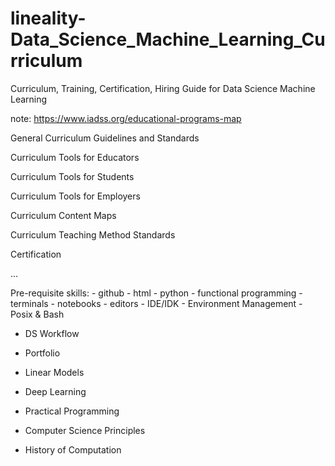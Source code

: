 # lineality-Data_Science_Machine_Learning_Curriculum
Curriculum, Training, Certification, Hiring Guide for Data Science Machine Learning

note: https://www.iadss.org/educational-programs-map


General Curriculum Guidelines and Standards

Curriculum Tools for Educators

Curriculum Tools for Students

Curriculum Tools for Employers

Curriculum Content Maps

Curriculum Teaching Method Standards

Certification

...

Pre-requisite skills:
		- github
		- html
		- python
		- functional programming
		- terminals
		- notebooks
		- editors
		- IDE/IDK
		- Environment Management
		- Posix & Bash


- DS Workflow

- Portfolio 

- Linear Models

- Deep Learning

- Practical Programming

- Computer Science Principles

- History of Computation
